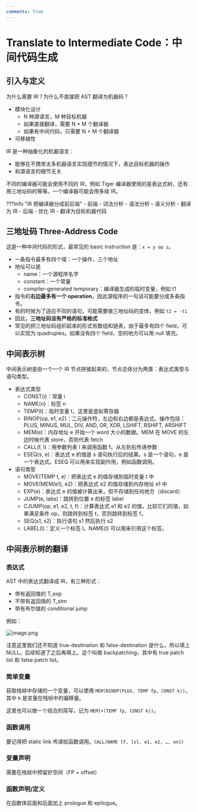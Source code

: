 ```yaml
---
comments: true
---
```


# Translate to Intermediate Code：中间代码生成

## 引入与定义

为什么需要 IR？为什么不直接把 AST 翻译为机器码？

- 模块化设计
    - N 种源语言，M 种目标机器
    - 如果直接翻译，需要 N * M 个翻译器
    - 如果有中间代码，只需要 N + M 个翻译器
- 可移植性

IR 是一种抽象化的机器语言：

- 能够在不携带太多机器语言实现细节的情况下，表达目标机器的操作
- 和源语言的细节无关

不同的编译器可能会使用不同的 IR，例如 Tiger 编译器使用的是表达式树，还有用三地址码的等等。一个编译器可能会用多级 IR。

???info "IR 把编译器分成前后端"
    - 前端
        - 词法分析
        - 语法分析
        - 语义分析
        - 翻译为 IR
    - 后端
        - 优化 IR
        - 翻译为目标机器代码

## 三地址码 Three-Address Code

这是一种中间代码的形式，最常见的 basic instruction 是：`x = y op z`。

- 一条指令最多有四个域：一个操作，三个地址
- 地址可以是
    - name：一个源程序名字
    - constant：一个常量
    - compiler-generated temporary：编译器生成的临时变量，例如 t1
- 指令的**右边最多有一个 operation**，因此源程序的一句话可能要分成多条指令。
- 有的时候为了适应不同的语句，可能需要做三地址码的变体，例如 `t2 = -t1`
- 因此，**三地址码没有严格的标准格式**
- 常见的把三地址码组织起来的形式有数组和链表，由于最多有四个 field，可以实现为 quadruples。如果没有四个 field，空的地方可以用 null 填充。

## 中间表示树

中间表示树是由一个一个 IR 节点拼接起来的，节点总体分为两类：表达式类型与语句类型。

- 表达式类型
    - CONST(i)：常量 i
    - NAME(n)：标签 n
    - TEMP(t)：临时变量 t，这里是虚拟寄存器
    - BINOP(op, e1, e2)：二元操作符，左边和右边都是表达式。操作包括：PLUS, MINUS, MUL, DIV, AND, OR, XOR, LSHIFT, RSHIFT, ARSHIFT
    - MEM(e)：内存地址 e 开始一个 word 大小的数据。MEM 在 MOVE 的左边时候代表 store，否则代表 fetch
    - CALL(f, l)：用参数列表 l 来调用函数 f。从左到右传递参数
    - ESEQ(s, e)：表达式 e 的值是 s 语句执行后的结果。s 是一个语句，e 是一个表达式。ESEQ 可以用来实现副作用，例如函数调用。
- 语句类型
    - MOVE(TEMP t, e)：把表达式 e 的值存储到临时变量 t 中
    - MOVE(MEM(e1), e2)：把表达式 e2 的值存储到内存地址 e1 中
    - EXP(e)：表达式 e 的值被计算出来，但不存储到任何地方（discard）
    - JUMP(e, labs)：跳转到位置 e 的标签 label
    - CJUMP(op, e1, e2, t, f)：计算表达式 e1 和 e2 的值，比较它们的值，如果满足条件 op，则跳转到标签 t，否则跳转到标签 f。
    - SEQ(s1, s2)：执行语句 s1 然后执行 s2
    - LABEL(l)：定义一个标签 l。NAME(l) 可以用来引用这个标签。

## 中间表示树的翻译

### 表达式

AST 中的表达式翻译成 IR，有三种形式：

- 带有返回值的 T_exp
- 不带有返回值的 T_stm
- 带有布尔值的 conditional jump

例如：

![image.png](https://s2.loli.net/2025/06/15/qWZYBCEAew2dg5U.png)

注意这里我们还不知道 true-destination 和 false-destination 是什么，所以填上 NULL。后续知道了之后再填上。这个叫做 backpatching，其中有 true patch list 和 false patch list。

### 简单变量

获取栈帧中存储的一个变量，可以使用 `MEM(BINOP(PLUS, TEMP fp, CONST k))`，其中 k 是变量在栈帧中的偏移量。

这里也可以做一个结合的简写，记为 `MEM(+(TEMP fp, CONST k))`。

### 函数调用

要记得把 static link 传递给函数调用。`CALL(NAME lf, [sl, e1, e2, …, en])`

### 变量声明

需要在栈帧中预留好空间（FP + offset）

### 函数声明/定义

在函数体前面和后面加上 prologue 和 epilogue。